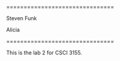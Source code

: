 ===============================

Steven Funk

Alicia

===============================

This is the lab 2 for CSCI 3155.


